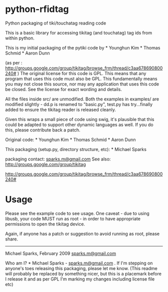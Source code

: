 python-rfidtag
==============

Python packaging of tiki/touchatag reading code

This is a basic library for accessing tikitag (and touchatag) tag ids from
within python.

This is my initial packaging of the pytiki code by 
    * Younghun Kim
    * Thomas Schmid
    * Aaron Dunn

(as per : http://groups.google.com/group/tikitag/browse_frm/thread/c3aa678690800240# )
The original license for this code is GPL. This means that any program that
uses this code must also be GPL.  This fundamentally means you may not close
this source, nor may any application that uses this code be closed.  See the
license for exact wording and details.

All the files inside src/ are unmodified. Both the examples in examples/ are
modified slightly - dd.p is renamed to "basic.py", test.py has try...finally
added to ensure the tikitag reader is released cleanly.

Given this wraps a small piece of code using swig, it's plausible that this
could be adapted to support other dynamic languages as well.  If you do
this, please contribute back a patch.

Original code:
    * Younghun Kim
    * Thomas Schmid
    * Aaron Dunn

This packaging (setup.py, directory structure, etc): 
    * Michael Sparks

packaging contact: sparks.m@gmail.com
See also: http://groups.google.com/group/tikitag

http://groups.google.com/group/tikitag/browse_frm/thread/c3aa678690800240#

Usage
=====

Please see the example code to see usage. One caveat - due to using libusb,
your code MUST run as root - in order to have appropriate permissions to
open the tikitag device.

Again, if anyone has a patch or suggestion to avoid running as root, please
share.

---

Michael Sparks, February 2009
sparks.m@gmail.com

Who am I?
    * Michael Sparks - sparks.m@gmail.com . If I'm stepping on anyone's toes
      releasing this packaging, please let me know. (This readme will
      probably be replaced by something nicer, but this is a placemark
      before I release it and as per GPL I'm marking my changes including
      license file etc)

